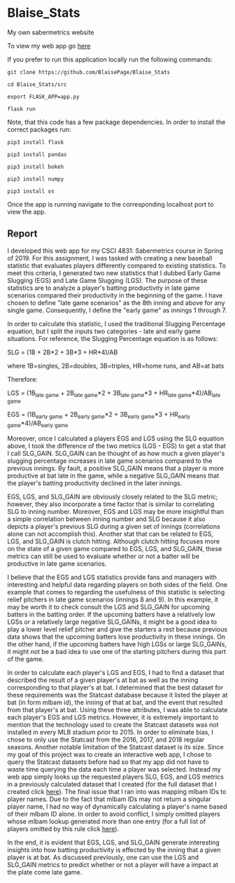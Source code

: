 # Blaise_Stats #
My own sabermetrics website

To view my web app go [here](http://www.blaisestats.com/)

If you prefer to run this application locally run the following commands:

```shell
git clone https://github.com/BlaisePage/Blaise_Stats
```
```shell
cd Blaise_Stats/src
```
```shell
export FLASK_APP=app.py
```
```shell
flask run
```

Note, that this code has a few package dependencies. In order to install the correct packages run:
```shell
pip3 install flask

pip3 install pandas

pip3 install bokeh

pip3 install numpy

pip3 install os
```
Once the app is running navigate to the corresponding localhost port to view the app.


## Report ##

I developed this web app for my CSCI 4831: Sabermetrics course in Spring of 2019. For this assignment, I was tasked with creating a new baseball statistic that evaluates players differently compared to existing statistics. To meet this criteria, I generated two new statistics that I dubbed Early Game Slugging (EGS) and Late Game Slugging (LGS). The purpose of these statistics are to analyze a player's batting productivity in late game scenarios compared their productivity in the beginning of the game. I have chosen to define "late game scenarios" as the 8th inning and above for any single game. Consequently, I define the "early game" as innings 1 through 7.

In order to calculate this statistic, I used the traditional Slugging Percentage equation, but I split the inputs two categories - late and early game situations. For reference, the Slugging Percentage equation is as follows:

SLG = (1B + 2B\*2 + 3B\*3 + HR\*4)/AB

where 1B=singles, 2B=doubles, 3B=triples, HR=home runs, and AB=at bats

Therefore:

LGS = (1B<sub>late game</sub> + 2B<sub>late game</sub>\*2 + 3B<sub>late game</sub>\*3 + HR<sub>late game</sub>\*4)/AB<sub>late game</sub>

EGS = (1B<sub>early game</sub> + 2B<sub>early game</sub>\*2 + 3B<sub>early game</sub>\*3 + HR<sub>early game</sub>\*4)/AB<sub>early game</sub>


Moreover, once I calculated a players EGS and LGS using the SLG equation above, I took the difference of the two metrics (LGS - EGS) to get a stat that I call SLG_GAIN. SLG_GAIN can be thought of as how much a given player's slugging percentage increases in late game scenarios compared to the previous innings. By fault, a positive SLG_GAIN means that a player is more productive at bat late in the game, while a negative SLG_GAIN means that the player's batting productivity declined in the later innings.

EGS, LGS, and SLG_GAIN are obviously closely related to the SLG metric; however, they also incorporate a time factor that is similar to correlating SLG to inning number. Moreover, EGS and LGS may be more insightful than a simple correlation between inning number and SLG because it also depicts a player's previous SLG during a given set of innings (correlations alone can not accomplish this). Another stat that can be related to EGS, LGS, and SLG_GAIN is clutch hitting. Although clutch hitting focuses more on the state of a given game compared to EGS, LGS, and SLG_GAIN, these metrics can still be used to evaluate whether or not a batter will be productive in late game scenarios.

I believe that the EGS and LGS statistics provide fans and managers with interesting and helpful data regarding players on both sides of the field. One example that comes to regarding the usefulness of this statistic is selecting relief pitchers in late game scenarios (innings 8 and 9). In this example, it may be worth it to check consult the LGS and SLG_GAIN for upcoming batters in the batting order. If the upcoming batters have a relatively low LGSs or a relatively large negative SLG_GAINs, it might be a good idea to play a lower level relief pitcher and give the starters a rest because previous data shows that the upcoming batters lose productivity in these innings. On the other hand, if the upcoming batters have high LGSs or large SLG_GAINs, it might not be a bad idea to use one of the starting pitchers during this part of the game.

In order to calculate each player's LGS and EGS, I had to find a dataset that described the result of a given player's at bat as well as the inning corresponding to that player's at bat. I determined that the best dataset for these requirements was the Statcast database because it listed the player at bat (in form mlbam id), the inning of that at bat, and the event that resulted from that player's at bat. Using these three attributes, I was able to calculate each player's EGS and LGS metrics. However, it is extremely important to mention that the technology used to create the Statcast datasets was not installed in every MLB stadium prior to 2015. In order to eliminate bias, I chose to only use the Statcast from the 2016, 2017, and 2018 regular seasons. Another notable limitation of the Statcast dataset is its size. Since my goal of this project was to create an interactive web app, I chose to query the Statcast datasets before had so that my app did not have to waste time querying the data each time a player was selected. Instead my web app simply looks up the requested players SLG, EGS, and LGS metrics in a previously calculated dataset that I created (for the full dataset that I created click [here](https://github.com/BlaisePage/Blaise_Stats/blob/master/src/statcast_data/final_slg_data.csv)). The final issue that I ran into was mapping mlbam IDs to player names. Due to the fact that mlbam IDs may not return a singular player name, I had no way of dynamically calculating a player's name based of their mlbam ID alone. In order to avoid conflict, I simply omitted players whose mlbam lookup generated more than one entry (for a full list of players omitted by this rule click [here](https://github.com/BlaisePage/Blaise_Stats/blob/master/src/helper_code/players_not_available.txt)).

In the end, it is evident that EGS, LGS, and SLG_GAIN generate interesting insights into how batting productivity is effected by the inning that a given player is at bat. As discussed previously, one can use the LGS and SLG_GAIN metrics to predict whether or not a player will have a impact at the plate come late game.
